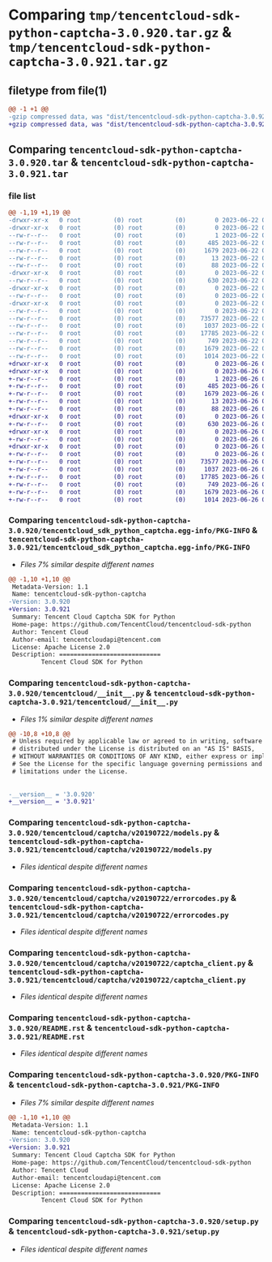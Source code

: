 # Comparing `tmp/tencentcloud-sdk-python-captcha-3.0.920.tar.gz` & `tmp/tencentcloud-sdk-python-captcha-3.0.921.tar.gz`

## filetype from file(1)

```diff
@@ -1 +1 @@
-gzip compressed data, was "dist/tencentcloud-sdk-python-captcha-3.0.920.tar", last modified: Thu Jun 22 00:18:20 2023, max compression
+gzip compressed data, was "dist/tencentcloud-sdk-python-captcha-3.0.921.tar", last modified: Mon Jun 26 00:18:15 2023, max compression
```

## Comparing `tencentcloud-sdk-python-captcha-3.0.920.tar` & `tencentcloud-sdk-python-captcha-3.0.921.tar`

### file list

```diff
@@ -1,19 +1,19 @@
-drwxr-xr-x   0 root         (0) root         (0)        0 2023-06-22 00:18:20.000000 tencentcloud-sdk-python-captcha-3.0.920/
-drwxr-xr-x   0 root         (0) root         (0)        0 2023-06-22 00:18:20.000000 tencentcloud-sdk-python-captcha-3.0.920/tencentcloud_sdk_python_captcha.egg-info/
--rw-r--r--   0 root         (0) root         (0)        1 2023-06-22 00:18:20.000000 tencentcloud-sdk-python-captcha-3.0.920/tencentcloud_sdk_python_captcha.egg-info/dependency_links.txt
--rw-r--r--   0 root         (0) root         (0)      485 2023-06-22 00:18:20.000000 tencentcloud-sdk-python-captcha-3.0.920/tencentcloud_sdk_python_captcha.egg-info/SOURCES.txt
--rw-r--r--   0 root         (0) root         (0)     1679 2023-06-22 00:18:20.000000 tencentcloud-sdk-python-captcha-3.0.920/tencentcloud_sdk_python_captcha.egg-info/PKG-INFO
--rw-r--r--   0 root         (0) root         (0)       13 2023-06-22 00:18:20.000000 tencentcloud-sdk-python-captcha-3.0.920/tencentcloud_sdk_python_captcha.egg-info/top_level.txt
--rw-r--r--   0 root         (0) root         (0)       88 2023-06-22 00:18:20.000000 tencentcloud-sdk-python-captcha-3.0.920/setup.cfg
-drwxr-xr-x   0 root         (0) root         (0)        0 2023-06-22 00:18:20.000000 tencentcloud-sdk-python-captcha-3.0.920/tencentcloud/
--rw-r--r--   0 root         (0) root         (0)      630 2023-06-22 00:18:20.000000 tencentcloud-sdk-python-captcha-3.0.920/tencentcloud/__init__.py
-drwxr-xr-x   0 root         (0) root         (0)        0 2023-06-22 00:18:20.000000 tencentcloud-sdk-python-captcha-3.0.920/tencentcloud/captcha/
--rw-r--r--   0 root         (0) root         (0)        0 2023-06-22 00:18:20.000000 tencentcloud-sdk-python-captcha-3.0.920/tencentcloud/captcha/__init__.py
-drwxr-xr-x   0 root         (0) root         (0)        0 2023-06-22 00:18:20.000000 tencentcloud-sdk-python-captcha-3.0.920/tencentcloud/captcha/v20190722/
--rw-r--r--   0 root         (0) root         (0)        0 2023-06-22 00:18:20.000000 tencentcloud-sdk-python-captcha-3.0.920/tencentcloud/captcha/v20190722/__init__.py
--rw-r--r--   0 root         (0) root         (0)    73577 2023-06-22 00:18:20.000000 tencentcloud-sdk-python-captcha-3.0.920/tencentcloud/captcha/v20190722/models.py
--rw-r--r--   0 root         (0) root         (0)     1037 2023-06-22 00:18:20.000000 tencentcloud-sdk-python-captcha-3.0.920/tencentcloud/captcha/v20190722/errorcodes.py
--rw-r--r--   0 root         (0) root         (0)    17785 2023-06-22 00:18:20.000000 tencentcloud-sdk-python-captcha-3.0.920/tencentcloud/captcha/v20190722/captcha_client.py
--rw-r--r--   0 root         (0) root         (0)      749 2023-06-22 00:18:20.000000 tencentcloud-sdk-python-captcha-3.0.920/README.rst
--rw-r--r--   0 root         (0) root         (0)     1679 2023-06-22 00:18:20.000000 tencentcloud-sdk-python-captcha-3.0.920/PKG-INFO
--rw-r--r--   0 root         (0) root         (0)     1014 2023-06-22 00:18:20.000000 tencentcloud-sdk-python-captcha-3.0.920/setup.py
+drwxr-xr-x   0 root         (0) root         (0)        0 2023-06-26 00:18:15.000000 tencentcloud-sdk-python-captcha-3.0.921/
+drwxr-xr-x   0 root         (0) root         (0)        0 2023-06-26 00:18:15.000000 tencentcloud-sdk-python-captcha-3.0.921/tencentcloud_sdk_python_captcha.egg-info/
+-rw-r--r--   0 root         (0) root         (0)        1 2023-06-26 00:18:15.000000 tencentcloud-sdk-python-captcha-3.0.921/tencentcloud_sdk_python_captcha.egg-info/dependency_links.txt
+-rw-r--r--   0 root         (0) root         (0)      485 2023-06-26 00:18:15.000000 tencentcloud-sdk-python-captcha-3.0.921/tencentcloud_sdk_python_captcha.egg-info/SOURCES.txt
+-rw-r--r--   0 root         (0) root         (0)     1679 2023-06-26 00:18:15.000000 tencentcloud-sdk-python-captcha-3.0.921/tencentcloud_sdk_python_captcha.egg-info/PKG-INFO
+-rw-r--r--   0 root         (0) root         (0)       13 2023-06-26 00:18:15.000000 tencentcloud-sdk-python-captcha-3.0.921/tencentcloud_sdk_python_captcha.egg-info/top_level.txt
+-rw-r--r--   0 root         (0) root         (0)       88 2023-06-26 00:18:15.000000 tencentcloud-sdk-python-captcha-3.0.921/setup.cfg
+drwxr-xr-x   0 root         (0) root         (0)        0 2023-06-26 00:18:15.000000 tencentcloud-sdk-python-captcha-3.0.921/tencentcloud/
+-rw-r--r--   0 root         (0) root         (0)      630 2023-06-26 00:18:15.000000 tencentcloud-sdk-python-captcha-3.0.921/tencentcloud/__init__.py
+drwxr-xr-x   0 root         (0) root         (0)        0 2023-06-26 00:18:15.000000 tencentcloud-sdk-python-captcha-3.0.921/tencentcloud/captcha/
+-rw-r--r--   0 root         (0) root         (0)        0 2023-06-26 00:18:15.000000 tencentcloud-sdk-python-captcha-3.0.921/tencentcloud/captcha/__init__.py
+drwxr-xr-x   0 root         (0) root         (0)        0 2023-06-26 00:18:15.000000 tencentcloud-sdk-python-captcha-3.0.921/tencentcloud/captcha/v20190722/
+-rw-r--r--   0 root         (0) root         (0)        0 2023-06-26 00:18:15.000000 tencentcloud-sdk-python-captcha-3.0.921/tencentcloud/captcha/v20190722/__init__.py
+-rw-r--r--   0 root         (0) root         (0)    73577 2023-06-26 00:18:15.000000 tencentcloud-sdk-python-captcha-3.0.921/tencentcloud/captcha/v20190722/models.py
+-rw-r--r--   0 root         (0) root         (0)     1037 2023-06-26 00:18:15.000000 tencentcloud-sdk-python-captcha-3.0.921/tencentcloud/captcha/v20190722/errorcodes.py
+-rw-r--r--   0 root         (0) root         (0)    17785 2023-06-26 00:18:15.000000 tencentcloud-sdk-python-captcha-3.0.921/tencentcloud/captcha/v20190722/captcha_client.py
+-rw-r--r--   0 root         (0) root         (0)      749 2023-06-26 00:18:15.000000 tencentcloud-sdk-python-captcha-3.0.921/README.rst
+-rw-r--r--   0 root         (0) root         (0)     1679 2023-06-26 00:18:15.000000 tencentcloud-sdk-python-captcha-3.0.921/PKG-INFO
+-rw-r--r--   0 root         (0) root         (0)     1014 2023-06-26 00:18:15.000000 tencentcloud-sdk-python-captcha-3.0.921/setup.py
```

### Comparing `tencentcloud-sdk-python-captcha-3.0.920/tencentcloud_sdk_python_captcha.egg-info/PKG-INFO` & `tencentcloud-sdk-python-captcha-3.0.921/tencentcloud_sdk_python_captcha.egg-info/PKG-INFO`

 * *Files 7% similar despite different names*

```diff
@@ -1,10 +1,10 @@
 Metadata-Version: 1.1
 Name: tencentcloud-sdk-python-captcha
-Version: 3.0.920
+Version: 3.0.921
 Summary: Tencent Cloud Captcha SDK for Python
 Home-page: https://github.com/TencentCloud/tencentcloud-sdk-python
 Author: Tencent Cloud
 Author-email: tencentcloudapi@tencent.com
 License: Apache License 2.0
 Description: ============================
         Tencent Cloud SDK for Python
```

### Comparing `tencentcloud-sdk-python-captcha-3.0.920/tencentcloud/__init__.py` & `tencentcloud-sdk-python-captcha-3.0.921/tencentcloud/__init__.py`

 * *Files 1% similar despite different names*

```diff
@@ -10,8 +10,8 @@
 # Unless required by applicable law or agreed to in writing, software
 # distributed under the License is distributed on an "AS IS" BASIS,
 # WITHOUT WARRANTIES OR CONDITIONS OF ANY KIND, either express or implied.
 # See the License for the specific language governing permissions and
 # limitations under the License.
 
 
-__version__ = '3.0.920'
+__version__ = '3.0.921'
```

### Comparing `tencentcloud-sdk-python-captcha-3.0.920/tencentcloud/captcha/v20190722/models.py` & `tencentcloud-sdk-python-captcha-3.0.921/tencentcloud/captcha/v20190722/models.py`

 * *Files identical despite different names*

### Comparing `tencentcloud-sdk-python-captcha-3.0.920/tencentcloud/captcha/v20190722/errorcodes.py` & `tencentcloud-sdk-python-captcha-3.0.921/tencentcloud/captcha/v20190722/errorcodes.py`

 * *Files identical despite different names*

### Comparing `tencentcloud-sdk-python-captcha-3.0.920/tencentcloud/captcha/v20190722/captcha_client.py` & `tencentcloud-sdk-python-captcha-3.0.921/tencentcloud/captcha/v20190722/captcha_client.py`

 * *Files identical despite different names*

### Comparing `tencentcloud-sdk-python-captcha-3.0.920/README.rst` & `tencentcloud-sdk-python-captcha-3.0.921/README.rst`

 * *Files identical despite different names*

### Comparing `tencentcloud-sdk-python-captcha-3.0.920/PKG-INFO` & `tencentcloud-sdk-python-captcha-3.0.921/PKG-INFO`

 * *Files 7% similar despite different names*

```diff
@@ -1,10 +1,10 @@
 Metadata-Version: 1.1
 Name: tencentcloud-sdk-python-captcha
-Version: 3.0.920
+Version: 3.0.921
 Summary: Tencent Cloud Captcha SDK for Python
 Home-page: https://github.com/TencentCloud/tencentcloud-sdk-python
 Author: Tencent Cloud
 Author-email: tencentcloudapi@tencent.com
 License: Apache License 2.0
 Description: ============================
         Tencent Cloud SDK for Python
```

### Comparing `tencentcloud-sdk-python-captcha-3.0.920/setup.py` & `tencentcloud-sdk-python-captcha-3.0.921/setup.py`

 * *Files identical despite different names*

